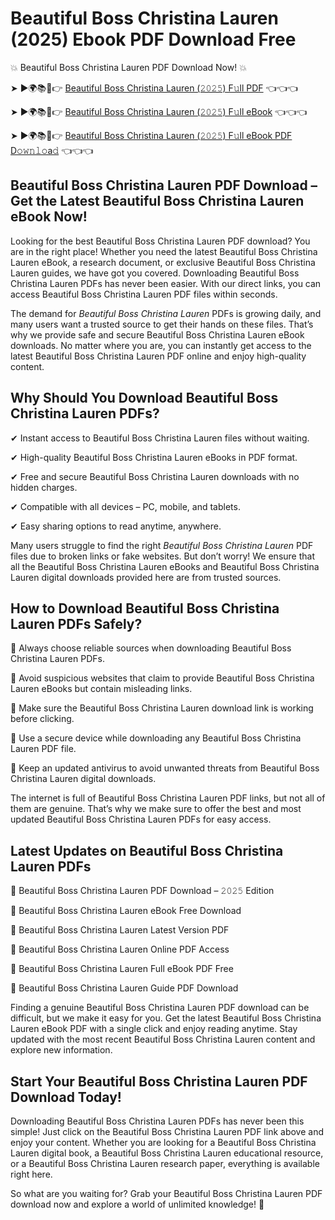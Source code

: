 # Beautiful Boss Christina Lauren (2025) Ebook PDF Download Free

💥 Beautiful Boss Christina Lauren PDF Download Now! 💥

➤ ►🌍📚📱👉 [Beautiful Boss Christina Lauren (𝟸𝟶𝟸𝟻) F𝚞ll PDF](https://getpdf.xyz/beautiful-boss-christina-lauren) 👈👈👈


➤ ►🌍📚📱👉 [Beautiful Boss Christina Lauren (𝟸𝟶𝟸𝟻) F𝚞ll eBook](https://getpdf.xyz/beautiful-boss-christina-lauren) 👈👈👈


➤ ►🌍📚📱👉 [Beautiful Boss Christina Lauren (𝟸𝟶𝟸𝟻) F𝚞ll eBook PDF D𝚘𝚠𝚗𝚕𝚘a𝚍](https://getpdf.xyz/beautiful-boss-christina-lauren) 👈👈👈


## Beautiful Boss Christina Lauren PDF Download – Get the Latest Beautiful Boss Christina Lauren eBook Now!

Looking for the best Beautiful Boss Christina Lauren PDF download? You are in the right place! Whether you need the latest Beautiful Boss Christina Lauren eBook, a research document, or exclusive Beautiful Boss Christina Lauren guides, we have got you covered. Downloading Beautiful Boss Christina Lauren PDFs has never been easier. With our direct links, you can access Beautiful Boss Christina Lauren PDF files within seconds.

The demand for *Beautiful Boss Christina Lauren* PDFs is growing daily, and many users want a trusted source to get their hands on these files. That’s why we provide safe and secure Beautiful Boss Christina Lauren eBook downloads. No matter where you are, you can instantly get access to the latest Beautiful Boss Christina Lauren PDF online and enjoy high-quality content.

## Why Should You Download Beautiful Boss Christina Lauren PDFs?

✔ Instant access to Beautiful Boss Christina Lauren files without waiting.

✔ High-quality Beautiful Boss Christina Lauren eBooks in PDF format.

✔ Free and secure Beautiful Boss Christina Lauren downloads with no hidden charges.

✔ Compatible with all devices – PC, mobile, and tablets.

✔ Easy sharing options to read anytime, anywhere.

Many users struggle to find the right *Beautiful Boss Christina Lauren* PDF files due to broken links or fake websites. But don’t worry! We ensure that all the Beautiful Boss Christina Lauren eBooks and Beautiful Boss Christina Lauren digital downloads provided here are from trusted sources.

## How to Download Beautiful Boss Christina Lauren PDFs Safely?

📌 Always choose reliable sources when downloading Beautiful Boss Christina Lauren PDFs.

📌 Avoid suspicious websites that claim to provide Beautiful Boss Christina Lauren eBooks but contain misleading links.

📌 Make sure the Beautiful Boss Christina Lauren download link is working before clicking.

📌 Use a secure device while downloading any Beautiful Boss Christina Lauren PDF file.

📌 Keep an updated antivirus to avoid unwanted threats from Beautiful Boss Christina Lauren digital downloads.

The internet is full of Beautiful Boss Christina Lauren PDF links, but not all of them are genuine. That’s why we make sure to offer the best and most updated Beautiful Boss Christina Lauren PDFs for easy access.

## Latest Updates on Beautiful Boss Christina Lauren PDFs

🔹 Beautiful Boss Christina Lauren PDF Download – 𝟸𝟶𝟸𝟻 Edition

🔹 Beautiful Boss Christina Lauren eBook Free Download

🔹 Beautiful Boss Christina Lauren Latest Version PDF

🔹 Beautiful Boss Christina Lauren Online PDF Access

🔹 Beautiful Boss Christina Lauren Full eBook PDF Free

🔹 Beautiful Boss Christina Lauren Guide PDF Download

Finding a genuine Beautiful Boss Christina Lauren PDF download can be difficult, but we make it easy for you. Get the latest Beautiful Boss Christina Lauren eBook PDF with a single click and enjoy reading anytime. Stay updated with the most recent Beautiful Boss Christina Lauren content and explore new information.

## Start Your Beautiful Boss Christina Lauren PDF Download Today!

Downloading Beautiful Boss Christina Lauren PDFs has never been this simple! Just click on the Beautiful Boss Christina Lauren PDF link above and enjoy your content. Whether you are looking for a Beautiful Boss Christina Lauren digital book, a Beautiful Boss Christina Lauren educational resource, or a Beautiful Boss Christina Lauren research paper, everything is available right here.

So what are you waiting for? Grab your Beautiful Boss Christina Lauren PDF download now and explore a world of unlimited knowledge! 🚀